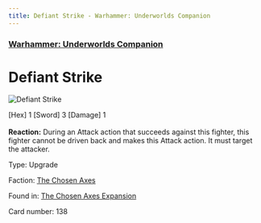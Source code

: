 ```yaml
---
title: Defiant Strike - Warhammer: Underworlds Companion
---
```


### [Warhammer: Underworlds Companion](https://guidokessels.github.io/wh-underworlds)

  

# Defiant Strike

![Defiant Strike](https://warhammerunderworlds.com/wp-content/uploads/sites/6/2018/02/138_ENG.png)

<div class="whu-weapon">[Hex] 1 [Sword] 3 [Damage] 1</div><br /> <b>Reaction:</b> During an Attack action that succeeds against this fighter, this fighter cannot be driven back and makes this Attack action. It must target the attacker.

Type: Upgrade

Faction: [The Chosen Axes](https://guidokessels.github.io/wh-underworlds/factions/the-chosen-axes)

Found in: [The Chosen Axes Expansion](https://guidokessels.github.io/wh-underworlds/locations/the-chosen-axes-expansion)

Card number: 138
